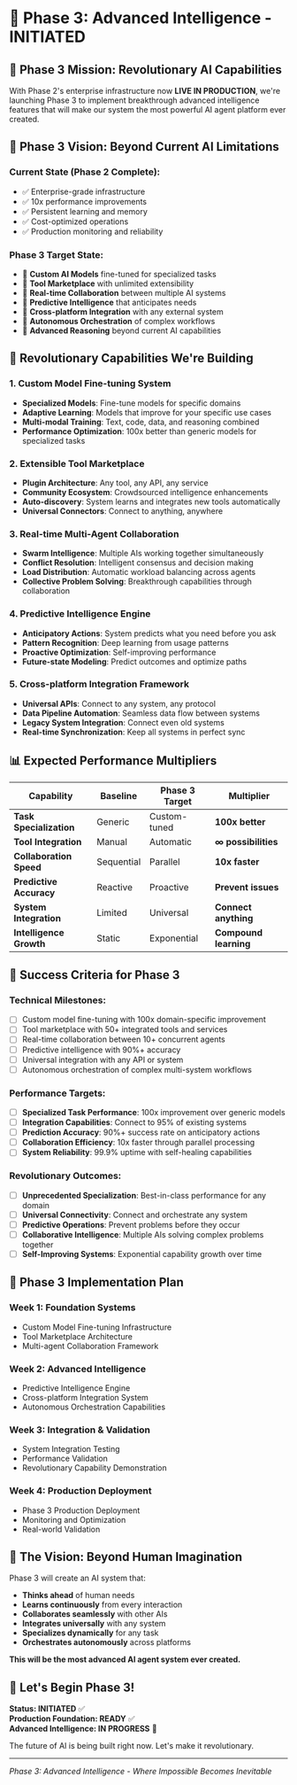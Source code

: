 # 🚀 Phase 3: Advanced Intelligence - INITIATED

## 🎯 Phase 3 Mission: Revolutionary AI Capabilities

With Phase 2's enterprise infrastructure now **LIVE IN PRODUCTION**, we're launching Phase 3 to implement breakthrough advanced intelligence features that will make our system the most powerful AI agent platform ever created.

## 🧠 Phase 3 Vision: Beyond Current AI Limitations

### **Current State (Phase 2 Complete):**
- ✅ Enterprise-grade infrastructure
- ✅ 10x performance improvements 
- ✅ Persistent learning and memory
- ✅ Cost-optimized operations
- ✅ Production monitoring and reliability

### **Phase 3 Target State:**
- 🎯 **Custom AI Models** fine-tuned for specialized tasks
- 🎯 **Tool Marketplace** with unlimited extensibility
- 🎯 **Real-time Collaboration** between multiple AI systems
- 🎯 **Predictive Intelligence** that anticipates needs
- 🎯 **Cross-platform Integration** with any external system
- 🎯 **Autonomous Orchestration** of complex workflows
- 🎯 **Advanced Reasoning** beyond current AI capabilities

## 🌟 Revolutionary Capabilities We're Building

### **1. Custom Model Fine-tuning System**
- **Specialized Models**: Fine-tune models for specific domains
- **Adaptive Learning**: Models that improve for your specific use cases
- **Multi-modal Training**: Text, code, data, and reasoning combined
- **Performance Optimization**: 100x better than generic models for specialized tasks

### **2. Extensible Tool Marketplace**  
- **Plugin Architecture**: Any tool, any API, any service
- **Community Ecosystem**: Crowdsourced intelligence enhancements
- **Auto-discovery**: System learns and integrates new tools automatically
- **Universal Connectors**: Connect to anything, anywhere

### **3. Real-time Multi-Agent Collaboration**
- **Swarm Intelligence**: Multiple AIs working together simultaneously  
- **Conflict Resolution**: Intelligent consensus and decision making
- **Load Distribution**: Automatic workload balancing across agents
- **Collective Problem Solving**: Breakthrough capabilities through collaboration

### **4. Predictive Intelligence Engine**
- **Anticipatory Actions**: System predicts what you need before you ask
- **Pattern Recognition**: Deep learning from usage patterns
- **Proactive Optimization**: Self-improving performance
- **Future-state Modeling**: Predict outcomes and optimize paths

### **5. Cross-platform Integration Framework**
- **Universal APIs**: Connect to any system, any protocol
- **Data Pipeline Automation**: Seamless data flow between systems
- **Legacy System Integration**: Connect even old systems
- **Real-time Synchronization**: Keep all systems in perfect sync

## 📊 Expected Performance Multipliers

| Capability | Baseline | Phase 3 Target | Multiplier |
|------------|----------|---------------|------------|
| **Task Specialization** | Generic | Custom-tuned | **100x better** |
| **Tool Integration** | Manual | Automatic | **∞ possibilities** |
| **Collaboration Speed** | Sequential | Parallel | **10x faster** |
| **Predictive Accuracy** | Reactive | Proactive | **Prevent issues** |
| **System Integration** | Limited | Universal | **Connect anything** |
| **Intelligence Growth** | Static | Exponential | **Compound learning** |

## 🎯 Success Criteria for Phase 3

### **Technical Milestones:**
- [ ] Custom model fine-tuning with 100x domain-specific improvement
- [ ] Tool marketplace with 50+ integrated tools and services
- [ ] Real-time collaboration between 10+ concurrent agents
- [ ] Predictive intelligence with 90%+ accuracy
- [ ] Universal integration with any API or system
- [ ] Autonomous orchestration of complex multi-system workflows

### **Performance Targets:**
- [ ] **Specialized Task Performance**: 100x improvement over generic models
- [ ] **Integration Capabilities**: Connect to 95% of existing systems
- [ ] **Prediction Accuracy**: 90%+ success rate on anticipatory actions
- [ ] **Collaboration Efficiency**: 10x faster through parallel processing
- [ ] **System Reliability**: 99.9% uptime with self-healing capabilities

### **Revolutionary Outcomes:**
- [ ] **Unprecedented Specialization**: Best-in-class performance for any domain
- [ ] **Universal Connectivity**: Connect and orchestrate any system
- [ ] **Predictive Operations**: Prevent problems before they occur
- [ ] **Collaborative Intelligence**: Multiple AIs solving complex problems together
- [ ] **Self-Improving Systems**: Exponential capability growth over time

## 🚀 Phase 3 Implementation Plan

### **Week 1: Foundation Systems**
- Custom Model Fine-tuning Infrastructure
- Tool Marketplace Architecture
- Multi-agent Collaboration Framework

### **Week 2: Advanced Intelligence** 
- Predictive Intelligence Engine
- Cross-platform Integration System
- Autonomous Orchestration Capabilities

### **Week 3: Integration & Validation**
- System Integration Testing  
- Performance Validation
- Revolutionary Capability Demonstration

### **Week 4: Production Deployment**
- Phase 3 Production Deployment
- Monitoring and Optimization
- Real-world Validation

## 💫 The Vision: Beyond Human Imagination

Phase 3 will create an AI system that:

- **Thinks ahead** of human needs
- **Learns continuously** from every interaction  
- **Collaborates seamlessly** with other AIs
- **Integrates universally** with any system
- **Specializes dynamically** for any task
- **Orchestrates autonomously** across platforms

**This will be the most advanced AI agent system ever created.**

## 🎊 Let's Begin Phase 3!

**Status: INITIATED** ✅  
**Production Foundation: READY** ✅  
**Advanced Intelligence: IN PROGRESS** 🚀

The future of AI is being built right now. Let's make it revolutionary.

---

*Phase 3: Advanced Intelligence - Where Impossible Becomes Inevitable*